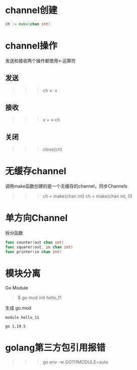 channel创建
===========
``` go
ch := make(chan int) 
```

channel操作
===========
发送和接收两个操作都使用<-运算符

发送
----
>>> ch <- x

接收
----
>>> x = <-ch

关闭
----
>>> close(ch)

无缓存channel
============
调用make函数创建的是一个无缓存的channel，同步Channels
>>> ch = make(chan int)
>>> ch = make(chan int, 0)

单方向Channel
============
拆分函数
``` go
func counter(out chan int)
func squarer(out, in chan int)
func printer(in chan int)
```

模块分离
=======
Go Module

> $ go mod init hello_11

生成 go.mod  

    module hello_11

    go 1.19.5

golang第三方包引用报错
====================
>>> go env -w GO111MODULE=auto